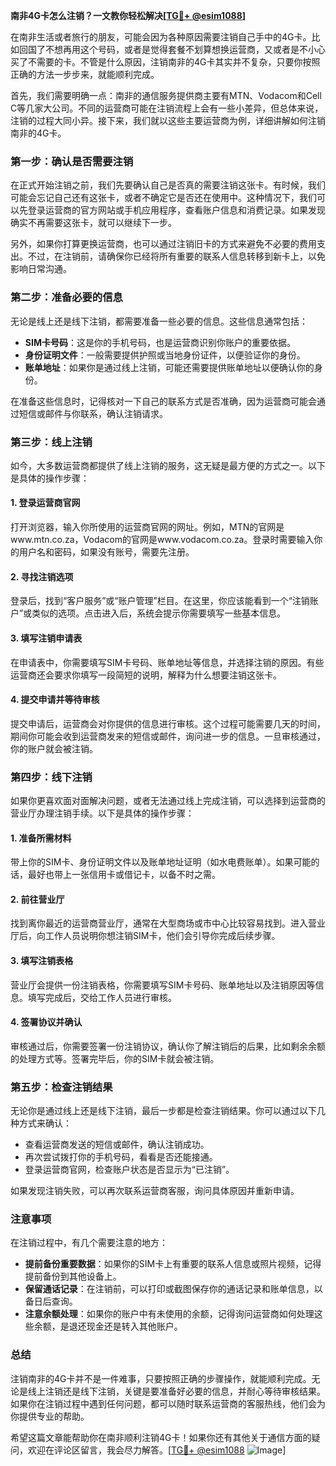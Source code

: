 **南非4G卡怎么注销？一文教你轻松解决[[TG💪+ @esim1088](https://t.me/s/esim1088)]**

在南非生活或者旅行的朋友，可能会因为各种原因需要注销自己手中的4G卡。比如回国了不想再用这个号码，或者是觉得套餐不划算想换运营商，又或者是不小心买了不需要的卡。不管是什么原因，注销南非的4G卡其实并不复杂，只要你按照正确的方法一步步来，就能顺利完成。

首先，我们需要明确一点：南非的通信服务提供商主要有MTN、Vodacom和Cell C等几家大公司。不同的运营商可能在注销流程上会有一些小差异，但总体来说，注销的过程大同小异。接下来，我们就以这些主要运营商为例，详细讲解如何注销南非的4G卡。

### **第一步：确认是否需要注销**
在正式开始注销之前，我们先要确认自己是否真的需要注销这张卡。有时候，我们可能会忘记自己还有这张卡，或者不确定它是否还在使用中。这种情况下，我们可以先登录运营商的官方网站或手机应用程序，查看账户信息和消费记录。如果发现确实不再需要这张卡，就可以继续下一步。

另外，如果你打算更换运营商，也可以通过注销旧卡的方式来避免不必要的费用支出。不过，在注销前，请确保你已经将所有重要的联系人信息转移到新卡上，以免影响日常沟通。

### **第二步：准备必要的信息**
无论是线上还是线下注销，都需要准备一些必要的信息。这些信息通常包括：
- **SIM卡号码**：这是你的手机号码，也是运营商识别你账户的重要依据。
- **身份证明文件**：一般需要提供护照或当地身份证件，以便验证你的身份。
- **账单地址**：如果你是通过线上注销，可能还需要提供账单地址以便确认你的身份。

在准备这些信息时，记得核对一下自己的联系方式是否准确，因为运营商可能会通过短信或邮件与你联系，确认注销请求。

### **第三步：线上注销**
如今，大多数运营商都提供了线上注销的服务，这无疑是最方便的方式之一。以下是具体的操作步骤：

#### **1. 登录运营商官网**
打开浏览器，输入你所使用的运营商官网的网址。例如，MTN的官网是www.mtn.co.za，Vodacom的官网是www.vodacom.co.za。登录时需要输入你的用户名和密码，如果没有账号，需要先注册。

#### **2. 寻找注销选项**
登录后，找到“客户服务”或“账户管理”栏目。在这里，你应该能看到一个“注销账户”或类似的选项。点击进入后，系统会提示你需要填写一些基本信息。

#### **3. 填写注销申请表**
在申请表中，你需要填写SIM卡号码、账单地址等信息，并选择注销的原因。有些运营商还会要求你填写一段简短的说明，解释为什么想要注销这张卡。

#### **4. 提交申请并等待审核**
提交申请后，运营商会对你提供的信息进行审核。这个过程可能需要几天的时间，期间你可能会收到运营商发来的短信或邮件，询问进一步的信息。一旦审核通过，你的账户就会被注销。

### **第四步：线下注销**
如果你更喜欢面对面解决问题，或者无法通过线上完成注销，可以选择到运营商的营业厅办理注销手续。以下是具体的操作步骤：

#### **1. 准备所需材料**
带上你的SIM卡、身份证明文件以及账单地址证明（如水电费账单）。如果可能的话，最好也带上一张信用卡或借记卡，以备不时之需。

#### **2. 前往营业厅**
找到离你最近的运营商营业厅，通常在大型商场或市中心比较容易找到。进入营业厅后，向工作人员说明你想注销SIM卡，他们会引导你完成后续步骤。

#### **3. 填写注销表格**
营业厅会提供一份注销表格，你需要填写SIM卡号码、账单地址以及注销原因等信息。填写完成后，交给工作人员进行审核。

#### **4. 签署协议并确认**
审核通过后，你需要签署一份注销协议，确认你了解注销后的后果，比如剩余余额的处理方式等。签署完毕后，你的SIM卡就会被注销。

### **第五步：检查注销结果**
无论你是通过线上还是线下注销，最后一步都是检查注销结果。你可以通过以下几种方式来确认：
- 查看运营商发送的短信或邮件，确认注销成功。
- 再次尝试拨打你的手机号码，看看是否还能接通。
- 登录运营商官网，检查账户状态是否显示为“已注销”。

如果发现注销失败，可以再次联系运营商客服，询问具体原因并重新申请。

### **注意事项**
在注销过程中，有几个需要注意的地方：
- **提前备份重要数据**：如果你的SIM卡上有重要的联系人信息或照片视频，记得提前备份到其他设备上。
- **保留通话记录**：在注销前，可以打印或截图保存你的通话记录和账单信息，以备日后查询。
- **注意余额处理**：如果你的账户中有未使用的余额，记得询问运营商如何处理这些余额，是退还现金还是转入其他账户。

### **总结**
注销南非的4G卡并不是一件难事，只要按照正确的步骤操作，就能顺利完成。无论是线上注销还是线下注销，关键是要准备好必要的信息，并耐心等待审核结果。如果你在注销过程中遇到任何问题，都可以随时联系运营商的客服热线，他们会为你提供专业的帮助。

希望这篇文章能帮助你在南非顺利注销4G卡！如果你还有其他关于通信方面的疑问，欢迎在评论区留言，我会尽力解答。[[TG💪+ @esim1088](https://t.me/s/esim1088) ![Image](https://i.postimg.cc/4NQfJmqS/Snipaste-2025-05-13-00-14-12.png)]